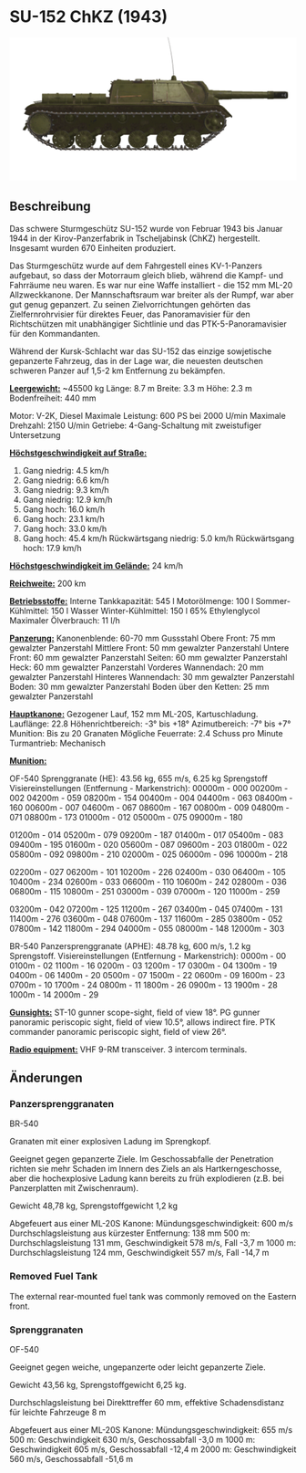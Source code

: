 # SU-152 ChKZ (1943)

![_su152](../images/_su152.png)

## Beschreibung

Das schwere Sturmgeschütz SU-152 wurde von Februar 1943 bis Januar 1944 in der Kirov-Panzerfabrik in Tscheljabinsk (ChKZ) hergestellt. Insgesamt wurden 670 Einheiten produziert.

Das Sturmgeschütz wurde auf dem Fahrgestell eines KV-1-Panzers aufgebaut, so dass der Motorraum gleich blieb, während die Kampf- und Fahrräume neu waren. Es war nur eine Waffe installiert - die 152 mm ML-20 Allzweckkanone. Der Mannschaftsraum war breiter als der Rumpf, war aber gut genug gepanzert. Zu seinen Zielvorrichtungen gehörten das Zielfernrohrvisier für direktes Feuer, das Panoramavisier für den Richtschützen mit unabhängiger Sichtlinie und das PTK-5-Panoramavisier für den Kommandanten.

Während der Kursk-Schlacht war das SU-152 das einzige sowjetische gepanzerte Fahrzeug, das in der Lage war, die neuesten deutschen schweren Panzer auf 1,5-2 km Entfernung zu bekämpfen.

<b><u>Leergewicht:</u></b> ~45500 kg
Länge: 8.7 m
Breite: 3.3 m
Höhe: 2.3 m
Bodenfreiheit: 440 mm

Motor: V-2K, Diesel
Maximale Leistung: 600 PS bei 2000 U/min
Maximale Drehzahl: 2150 U/min
Getriebe: 4-Gang-Schaltung mit zweistufiger Untersetzung

<b><u>Höchstgeschwindigkeit auf Straße:</u></b>
1. Gang niedrig: 4.5 km/h
2. Gang niedrig: 6.6 km/h
3. Gang niedrig: 9.3 km/h
4. Gang niedrig: 12.9 km/h
1. Gang hoch: 16.0 km/h
2. Gang hoch: 23.1 km/h
3. Gang hoch: 33.0 km/h
4. Gang hoch: 45.4 km/h
Rückwärtsgang niedrig: 5.0 km/h
Rückwärtsgang hoch: 17.9 km/h

<b><u>Höchstgeschwindigkeit im Gelände:</u></b> 24 km/h

<b><u>Reichweite:</u></b> 200 km

<b><u>Betriebsstoffe:</u></b>
Interne Tankkapazität: 545 l
Motorölmenge: 100 l
Sommer-Kühlmittel: 150 l Wasser
Winter-Kühlmittel: 150 l 65% Ethylenglycol
Maximaler Ölverbrauch: 11 l/h

<b><u>Panzerung:</u></b>
Kanonenblende: 60-70 mm Gussstahl
Obere Front: 75 mm gewalzter Panzerstahl
Mittlere Front: 50 mm gewalzter Panzerstahl
Untere Front: 60 mm gewalzter Panzerstahl
Seiten: 60 mm gewalzter Panzerstahl
Heck: 60 mm gewalzter Panzerstahl
Vorderes Wannendach: 20 mm gewalzter Panzerstahl
Hinteres Wannendach: 30 mm gewalzter Panzerstahl
Boden: 30 mm gewalzter Panzerstahl
Boden über den Ketten: 25 mm gewalzter Panzerstahl

<b><u>Hauptkanone:</u></b> Gezogener Lauf, 152 mm ML-20S, Kartuschladung.
Lauflänge: 22.8
Höhenrichtbereich: -3° bis +18°
Azimutbereich: -7° bis +7°
Munition: Bis zu 20 Granaten
Mögliche Feuerrate: 2.4 Schuss pro Minute
Turmantrieb: Mechanisch

<b><u>Munition:</u></b> 

OF-540 Sprenggranate (HE): 43.56 kg, 655 m/s, 6.25 kg Sprengstoff
Visiereinstellungen
(Entfernung - Markenstrich):
00000m - 000
00200m - 002    04200m - 059    08200m - 154
00400m - 004    04400m - 063    08400m - 160
00600m - 007    04600m - 067    08600m - 167
00800m - 009    04800m - 071    08800m - 173
01000m - 012    05000m - 075    09000m - 180

01200m - 014    05200m - 079    09200m - 187
01400m - 017    05400m - 083    09400m - 195
01600m - 020    05600m - 087    09600m - 203
01800m - 022    05800m - 092    09800m - 210
02000m - 025    06000m - 096    10000m - 218

02200m - 027    06200m - 101    10200m - 226
02400m - 030    06400m - 105    10400m - 234
02600m - 033    06600m - 110    10600m - 242
02800m - 036    06800m - 115    10800m - 251
03000m - 039    07000m - 120    11000m - 259

03200m - 042    07200m - 125    11200m - 267
03400m - 045    07400m - 131    11400m - 276
03600m - 048    07600m - 137    11600m - 285
03800m - 052    07800m - 142    11800m - 294
04000m - 055    08000m - 148    12000m - 303

BR-540 Panzersprenggranate (APHE): 48.78 kg, 600 m/s, 1.2 kg Sprengstoff.
Visiereinstellungen
(Entfernung - Markenstrich):
0000m - 00
0100m - 02    1100m - 16
0200m - 03    1200m - 17
0300m - 04    1300m - 19
0400m - 06    1400m - 20
0500m - 07    1500m - 22
0600m - 09    1600m - 23
0700m - 10    1700m - 24
0800m - 11    1800m - 26
0900m - 13    1900m - 28
1000m - 14    2000m - 29

<b><u>Gunsights:</u></b>
ST-10 gunner scope-sight, field of view 18°.
PG gunner panoramic periscopic sight, field of view 10.5°, allows indirect fire.
PTK commander panoramic periscopic sight, field of view 26°.

<b><u>Radio equipment:</u></b>
VHF 9-RM transceiver.
3 intercom terminals.


## Änderungen


### Panzersprenggranaten

BR-540

Granaten mit einer explosiven Ladung im Sprengkopf.

Geeignet gegen gepanzerte Ziele. Im Geschossabfalle der Penetration richten sie mehr Schaden im Innern des Ziels an als Hartkerngeschosse, aber die hochexplosive Ladung kann bereits zu früh explodieren (z.B. bei Panzerplatten mit Zwischenraum).

Gewicht 48,78 kg, Sprengstoffgewicht 1,2 kg

Abgefeuert aus einer ML-20S Kanone:
Mündungsgeschwindigkeit: 600 m/s
Durchschlagsleistung aus kürzester Entfernung: 138 mm
500 m: Durchschlagsleistung 131 mm, Geschwindigkeit 578 m/s, Fall -3,7 m
1000 m: Durchschlagsleistung 124 mm, Geschwindigkeit 557 m/s, Fall -14,7 m


### Removed Fuel Tank

The external rear-mounted fuel tank was commonly removed on the Eastern front.


### Sprenggranaten

OF-540

Geeignet gegen weiche, ungepanzerte oder leicht gepanzerte Ziele.

Gewicht 43,56 kg, Sprengstoffgewicht 6,25 kg.

Durchschlagsleistung bei Direkttreffer 60 mm, effektive Schadensdistanz für leichte Fahrzeuge 8 m

Abgefeuert aus einer ML-20S Kanone:
Mündungsgeschwindigkeit: 655 m/s
500 m: Geschwindigkeit 630 m/s, Geschossabfall -3,0 m
1000 m: Geschwindigkeit 605 m/s, Geschossabfall -12,4 m
2000 m: Geschwindigkeit 560 m/s, Geschossabfall -51,6 m